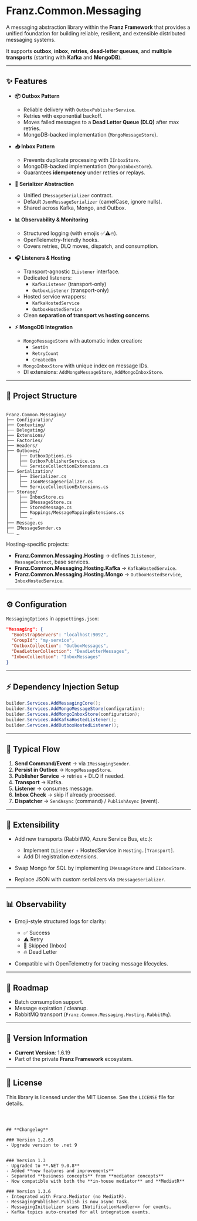 ﻿
# Franz.Common.Messaging

A messaging abstraction library within the **Franz Framework** that provides a unified foundation for building reliable, resilient, and extensible distributed messaging systems.  

It supports **outbox**, **inbox**, **retries**, **dead-letter queues**, and **multiple transports** (starting with **Kafka** and **MongoDB**).

---

## ✨ Features

- **📦 Outbox Pattern**
  - Reliable delivery with `OutboxPublisherService`.
  - Retries with exponential backoff.
  - Moves failed messages to a **Dead Letter Queue (DLQ)** after max retries.
  - MongoDB-backed implementation (`MongoMessageStore`).

- **📥 Inbox Pattern**
  - Prevents duplicate processing with `IInboxStore`.
  - MongoDB-backed implementation (`MongoInboxStore`).
  - Guarantees **idempotency** under retries or replays.

- **🧩 Serializer Abstraction**
  - Unified `IMessageSerializer` contract.
  - Default `JsonMessageSerializer` (camelCase, ignore nulls).
  - Shared across Kafka, Mongo, and Outbox.

- **📊 Observability & Monitoring**
  - Structured logging (with emojis ✅⚠️🔥).
  - OpenTelemetry-friendly hooks.
  - Covers retries, DLQ moves, dispatch, and consumption.

- **🎧 Listeners & Hosting**
  - Transport-agnostic `IListener` interface.
  - Dedicated listeners:
    - `KafkaListener` (transport-only)
    - `OutboxListener` (transport-only)
  - Hosted service wrappers:
    - `KafkaHostedService`
    - `OutboxHostedService`
  - Clean **separation of transport vs hosting concerns**.

- **⚡ MongoDB Integration**
  - `MongoMessageStore` with automatic index creation:
    - `SentOn`
    - `RetryCount`
    - `CreatedOn`
  - `MongoInboxStore` with unique index on message IDs.
  - DI extensions: `AddMongoMessageStore`, `AddMongoInboxStore`.

---

## 📂 Project Structure

```

Franz.Common.Messaging/
├── Configuration/
├── Contexting/
├── Delegating/
├── Extensions/
├── Factories/
├── Headers/
├── Outboxes/
│    ├── OutboxOptions.cs
│    ├── OutboxPublisherService.cs
│    └── ServiceCollectionExtensions.cs
├── Serialization/
│    ├── ISerializer.cs
│    ├── JsonMessageSerializer.cs
│    └── ServiceCollectionExtensions.cs
├── Storage/
│    ├── InboxStore.cs
│    ├── IMessageStore.cs
│    ├── StoredMessage.cs
│    ├── Mappings/MessageMappingExtensions.cs
│    └── …
├── Message.cs
├── IMessageSender.cs
└── …

````

Hosting-specific projects:
- **Franz.Common.Messaging.Hosting** → defines `IListener`, `MessageContext`, base services.
- **Franz.Common.Messaging.Hosting.Kafka** → `KafkaHostedService`.
- **Franz.Common.Messaging.Hosting.Mongo** → `OutboxHostedService`, `InboxHostedService`.

---

## ⚙️ Configuration

`MessagingOptions` in `appsettings.json`:

```json
"Messaging": {
  "BootstrapServers": "localhost:9092",
  "GroupId": "my-service",
  "OutboxCollection": "OutboxMessages",
  "DeadLetterCollection": "DeadLetterMessages",
  "InboxCollection": "InboxMessages"
}
````

---

## ⚡ Dependency Injection Setup

```csharp
builder.Services.AddMessagingCore();
builder.Services.AddMongoMessageStore(configuration);
builder.Services.AddMongoInboxStore(configuration);
builder.Services.AddKafkaHostedListener();
builder.Services.AddOutboxHostedListener();
```

---

## 🔄 Typical Flow

1. **Send Command/Event** → via `IMessagingSender`.
2. **Persist in Outbox** → `MongoMessageStore`.
3. **Publisher Service** → retries + DLQ if needed.
4. **Transport** → Kafka.
5. **Listener** → consumes message.
6. **Inbox Check** → skip if already processed.
7. **Dispatcher** → `SendAsync` (command) / `PublishAsync` (event).

---

## 🚀 Extensibility

* Add new transports (RabbitMQ, Azure Service Bus, etc.):

  * Implement `IListener` + HostedService in `Hosting.[Transport]`.
  * Add DI registration extensions.
* Swap Mongo for SQL by implementing `IMessageStore` and `IInboxStore`.
* Replace JSON with custom serializers via `IMessageSerializer`.

---

## 📊 Observability

* Emoji-style structured logs for clarity:

  * ✅ Success
  * ⚠️ Retry
  * 🔁 Skipped (Inbox)
  * 🔥 Dead Letter
* Compatible with OpenTelemetry for tracing message lifecycles.

---

## 📌 Roadmap

* Batch consumption support.
* Message expiration / cleanup.
* RabbitMQ transport (`Franz.Common.Messaging.Hosting.RabbitMq`).

---

## 📝 Version Information

* **Current Version**: 1.6.19
* Part of the private **Franz Framework** ecosystem.

---

## 📜 License

This library is licensed under the MIT License. See the `LICENSE` file for details.

```



## **Changelog**

### Version 1.2.65
- Upgrade version to .net 9


### Version 1.3
- Upgraded to **.NET 9.0.8**
- Added **new features and improvements**
- Separated **business concepts** from **mediator concepts**
- Now compatible with both the **in-house mediator** and **MediatR**

### Version 1.3.6
- Integrated with Franz.Mediator (no MediatR).
- MessagingPublisher.Publish is now async Task.
- MessagingInitializer scans INotificationHandler<> for events.
- Kafka topics auto-created for all integration events.
